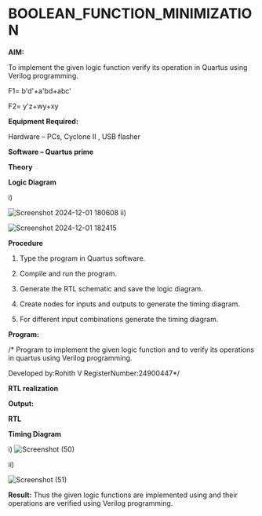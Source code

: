 # BOOLEAN_FUNCTION_MINIMIZATION

**AIM:**

To implement the given logic function verify its operation in Quartus using Verilog programming.

F1= b'd'+a'bd+abc'

F2= y'z+wy+xy

**Equipment Required:**

Hardware – PCs, Cyclone II , USB flasher

**Software – Quartus prime**

**Theory**

**Logic Diagram**


i)

![Screenshot 2024-12-01 180608](https://github.com/user-attachments/assets/a620d906-0524-42f2-ae0e-a6d864265b8f)
ii)

![Screenshot 2024-12-01 182415](https://github.com/user-attachments/assets/35d2d1ce-6325-4180-9d6c-85f109603ec1)


**Procedure**

1.	Type the program in Quartus software.

2.	Compile and run the program.

3.	Generate the RTL schematic and save the logic diagram.

4.	Create nodes for inputs and outputs to generate the timing diagram.

5.	For different input combinations generate the timing diagram.


**Program:**

/* Program to implement the given logic function and to verify its operations in quartus using Verilog programming. 

Developed by:Rohith V RegisterNumber:24900447*/


**RTL realization**

**Output:**

**RTL**

**Timing Diagram**

i)
![Screenshot (50)](https://github.com/user-attachments/assets/424dbf8d-2247-4468-9c31-3eb35b4038d8)

ii)

![Screenshot (51)](https://github.com/user-attachments/assets/f40b71f3-55ad-4f39-b740-0421bbdac898)



**Result:**
Thus the given logic functions are implemented using and their operations are verified using Verilog programming.

